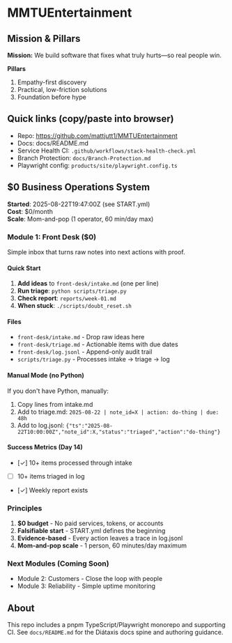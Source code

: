 # MMTUEntertainment

## Mission & Pillars
**Mission:** We build software that fixes what truly hurts—so real people win.

**Pillars**
1) Empathy-first discovery
2) Practical, low-friction solutions
3) Foundation before hype


## Quick links (copy/paste into browser)
- Repo: https://github.com/mattjutt1/MMTUEntertainment
- Docs: docs/README.md
- Service Health CI: `.github/workflows/stack-health-check.yml`
- Branch Protection: `docs/Branch-Protection.md`
- Playwright config: `products/site/playwright.config.ts`

## $0 Business Operations System

**Started**: 2025-08-22T19:47:00Z (see START.yml)  
**Cost**: $0/month  
**Scale**: Mom-and-pop (1 operator, 60 min/day max)

### Module 1: Front Desk ($0)

Simple inbox that turns raw notes into next actions with proof.

#### Quick Start

1. **Add ideas** to `front-desk/intake.md` (one per line)
2. **Run triage**: `python scripts/triage.py`
3. **Check report**: `reports/week-01.md`
4. **When stuck**: `./scripts/doubt_reset.sh`

#### Files

- `front-desk/intake.md` - Drop raw ideas here
- `front-desk/triage.md` - Actionable items with due dates
- `front-desk/log.jsonl` - Append-only audit trail
- `scripts/triage.py` - Processes intake → triage → log

#### Manual Mode (no Python)

If you don't have Python, manually:
1. Copy lines from intake.md
2. Add to triage.md: `2025-08-22 | note_id=X | action: do-thing | due: 48h`
3. Add to log.jsonl: `{"ts":"2025-08-22T10:00:00Z","note_id":X,"status":"triaged","action":"do-thing"}`

#### Success Metrics (Day 14)

- [✓] 10+ items processed through intake
- [ ] 10+ items triaged in log
- [✓] Weekly report exists

### Principles

1. **$0 budget** - No paid services, tokens, or accounts
2. **Falsifiable start** - START.yml defines the beginning
3. **Evidence-based** - Every action leaves a trace in log.jsonl
4. **Mom-and-pop scale** - 1 person, 60 minutes/day maximum

### Next Modules (Coming Soon)

- Module 2: Customers - Close the loop with people
- Module 3: Reliability - Simple uptime monitoring

## About
This repo includes a pnpm TypeScript/Playwright monorepo and supporting CI. See `docs/README.md` for the Diátaxis docs spine and authoring guidance.

